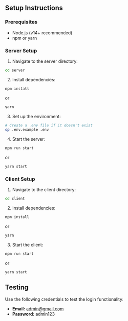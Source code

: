 ## Setup Instructions

### Prerequisites
- Node.js (v14+ recommended)
- npm or yarn

### Server Setup
1. Navigate to the server directory:
```bash
cd server
```

2. Install dependencies:
```bash
npm install
```
or
```bash
yarn
```

3. Set up the environment:
```bash
# Create a .env file if it doesn't exist
cp .env.example .env
```

4. Start the server:
```bash
npm run start
```
or
```bash
yarn start
```

### Client Setup
1. Navigate to the client directory:
```bash
cd client
```

2. Install dependencies:
```bash
npm install
```
or
```bash
yarn
```

3. Start the client:
```bash
npm run start
```
or
```bash
yarn start
```

## Testing
Use the following credentials to test the login functionality:
- **Email:** admin@gmail.com
- **Password:** admin123


